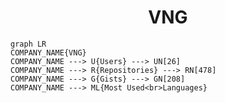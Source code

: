 <h1 align="center">VNG</h1>

```mermaid
graph LR
COMPANY_NAME{VNG}
COMPANY_NAME ---> U{Users} ---> UN[26]
COMPANY_NAME ---> R{Repositories} ---> RN[478]
COMPANY_NAME ---> G{Gists} ---> GN[208]
COMPANY_NAME ---> ML{Most Used<br>Languages}
```
